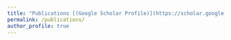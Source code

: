 ```yaml
---
title: "Publications [(Google Scholar Profile)](https://scholar.google.com/citations?user=OcVBk1MAAAAJ&hl=en)"
permalink: /publications/
author_profile: true
---
```

